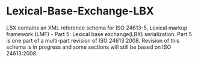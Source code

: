 # Lexical-Base-Exchange-LBX
LBX contains an XML reference schema for ISO 24613-5, Lexical markup framework (LMF) - Part 5: Lexical base exchange(LBX) serialization.  Part 5 is one part of a multi-part revision of ISO 24613:2008. Revision of this schema is in progress and some sections will still be based on ISO 24613:2008.
